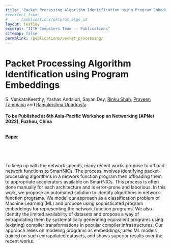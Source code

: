 ```yaml
---
title: "Packet Processing Algorithm Identification using Program Embeddings"
#redirect_from:
#    - /publications/pktproc_algo_id
layout: textlay
excerpt: "IITH Compilers Team -- Publications"
sitemap: false
permalink: /publications/packet_processing/
---
```



<div class="container-fluid" style="height:100%; width:100%"> 
<h1>Packet Processing Algorithm Identification using Program Embeddings</h1>
<p>S. VenkataKeerthy, Yashas Andaluri, Sayan Dey, <a href="https://iiitd.ac.in/rinku" target="_blank">Rinku Shah</a>, <a href="https://praveenabt.github.io/" target="_blank">Praveen Tammana</a> and <a href="https://www.iith.ac.in/~ramakrishna" target="_blank">Ramakrishna Upadrasta</a></p>
<h4> To be Published at 6th Asia-Pacific Workshop on Networking (APNet 2022), Fuzhou, China</h4>

<br>

<div style="position:relative; top:-25px;">
 <h4><a href="https://apnet22.hotcrp.com/paper/31" target="_blank">Paper</a>
 </h4>
 </div>

 <br>     
<p> To keep up with the network speeds, many recent works propose to offload network functions to SmartNICs. The process involves identifying packet-processing algorithms in a network function program then offloading them to appropriate accelerators available on SmartNICs. This process is often done manually for each architecture and is error-prone and laborious. In this work, we propose an automated solution to identify algorithms in network function programs. We model our approach as a classification problem of Machine Learning (ML) and propose using sophisticated program embeddings for representing the network function programs. We also identify the limited availability of datasets and propose a way of extrapolating them by systematically generating equivalent programs using (existing) compiler transformations in popular compiler infrastructures. Our approach relies on modeling programs as embeddings, uses ML models trained on such extrapolated datasets, and shows superior results over the recent works.</p>
<br>
</div>

<h3>&nbsp;&nbsp; Precision, Recall and F1 score for algorithm identification using our approach </h3>

<figure>
  <img src="{{ site.url }}{{ site.baseurl }}/images/projects/pktproc_algo_id/all_ir2vec_crc_results.png" width="70%"/>  
</figure>

<figure>
  <img src="{{ site.url }}{{ site.baseurl }}/images/projects/pktproc_algo_id/all_ir2vec_crypto_results.png" width="70%"/>
</figure>
